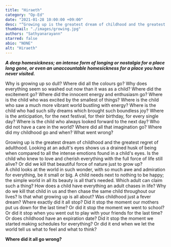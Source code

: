```yaml
---
title: "Hiraeth"
category: "Op-Ed"
date: "2021-01-28 10:00:00 +09:00"
desc: "“Growing up is the greatest dream of childhood and the greatest regret of adulthood”."
thumbnail: "./images/growing.jpg"
authors: "Sathyanarayann"
starred: false
abio: "NONE"
alt: "Hiraeth"
---
```


***A deep homesickness; an intense form of longing or nostalgia for a place long gone, or even an unaccountable homesickness for a place you have never visited.***

Why is growing up so dull? Where did all the colours go? Why does everything seem so washed out now than it was as a child? Where did the excitement go? Where did the innocent energy and enthusiasm go? Where is the child who was excited by the smallest of things? Where is the child who saw a much more vibrant world bustling with energy? Where is the child who had such silly dreams which brought such boundless joy? Where is the anticipation, for the next festival, for their birthday, for every single day? Where is the child who always looked forward to the next day? Who did not have a care in the world? Where did all that imagination go? Where did my childhood go and when? What went wrong?             

Growing up is the greatest dream of childhood and the greatest regret of adulthood. Looking at an adult's eyes shows us a drained husk of being when compared to all the intense emotions found in a child's eyes. Is the child who knew to love and cherish everything with the full force of life still alive? Or did we kill that beautiful force of nature just to grow up?             
A child looks at the world in such wonder, with so much awe and admiration for everything, be it small or big. A child needs next to nothing to be happy; the simple world in all its beauty is all that’s needed. Which adult can claim such a thing? How does a child have everything an adult chases in life? Why do we kill that child in us and then chase the same child throughout our lives? Is that what growing up is all about? Was childhood just a fever dream? Where exactly did it all stop? Did it stop the moment our mothers put us down for the last time? Or did it stop the moment we went to school? Or did it stop when you went out to play with your friends for the last time? Or does childhood have an expiration date? Did it stop the moment we started making schedules for everything? Or did it end when we let the world tell us what to feel and what to think?                                                                               

**Where did it all go wrong?**                                


